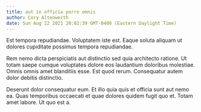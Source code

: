 ```yaml
---
title: aut in officia porro omnis
author: Cory Altenwerth
date: Sun Aug 22 2021 20:02:39 GMT-0400 (Eastern Daylight Time)
---
```

Est tempora repudiandae. Voluptatem iste est. Eaque soluta aliquam ut dolores cupiditate possimus tempora repudiandae.

 Rem nemo dicta perspiciatis aut distinctio sed quia architecto ratione. Ut totam saepe cumque voluptates dolore eos laudantium doloribus molestiae. Omnis omnis amet blanditiis esse. Est quod rerum. Consequatur autem dolor debitis distinctio.

 Deserunt dolor consequatur eum. Et illo quia quis et officia sunt aut nemo ea. Quas temporibus occaecati et quae dolores quidem fugit quo et. Totam amet labore. Ut quo est a.